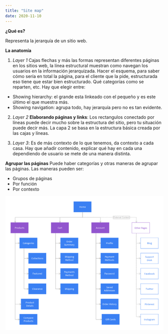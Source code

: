 ```yaml
---
title: "Site map"
date: 2020-11-10
---
```


**¿Qué es?**

Representa la jerarquía de un sitio web. 

**La anatomía**

1. *Layer 1* Cajas flechas y más las formas representan diferentes páginas en los sitios web, la línea estructural muestran como navegan los usuarios en la información jerarquizada.
Hacer el esquema, para saber cómo sería en total la página, para el cliente que la pide, estructurada eso tiene que estar bien estructurado. Qué categorías como se reparten, etc. Hay que elegir entre:
- Showing hierarchy: el grande esta linkeado con el pequeño y es este último el que muestra más.
- Showing navigation: agrupa todo, hay jerarquía pero no es tan evidente.

2. *Layer 2* **Elaborando páginas y links**: Los rectangulos conectado por líneas puede decir mucho sobre la estructura del sitio, pero tu situación puede decir más. La capa 2 se basa en la estructura básica creada por las cajas y líneas.

3. *Layer 3*: Es de más contexto de lo que tenemos, da contexto a cada casa. Hay que añadir contenido, explicar qué hay en cada una dependiendo de usuario se mete de una manera distinta. 

**Agrupar las páginas**
Puede haber categorías y otras maneras de agrupar las páginas. Las maneras pueden ser:
- Grupos de páginas
- Por función
- Por contexto

![site-map](/imagenes/site-map.png) 

